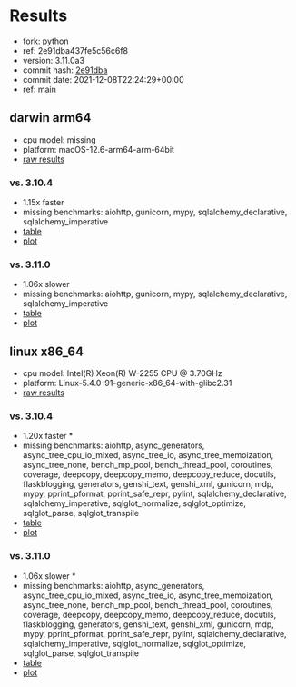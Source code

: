 # Results

- fork: python
- ref: 2e91dba437fe5c56c6f8
- version: 3.11.0a3
- commit hash: [2e91dba](https://github.com/python/cpython/commit/2e91dba)
- commit date: 2021-12-08T22:24:29+00:00
- ref: main

## darwin arm64

- cpu model: missing
- platform: macOS-12.6-arm64-arm-64bit
- [raw results](bm-20211208-darwin-arm64-python-2e91dba437fe5c56c6f8-3.11.0a3-2e91dba.json)

### vs. 3.10.4

- 1.15x faster
- missing benchmarks: aiohttp, gunicorn, mypy, sqlalchemy_declarative, sqlalchemy_imperative
- [table](bm-20211208-darwin-arm64-python-2e91dba437fe5c56c6f8-3.11.0a3-2e91dba-vs-3.10.4.md)
- [plot](bm-20211208-darwin-arm64-python-2e91dba437fe5c56c6f8-3.11.0a3-2e91dba-vs-3.10.4.png)

### vs. 3.11.0

- 1.06x slower
- missing benchmarks: aiohttp, gunicorn, mypy, sqlalchemy_declarative, sqlalchemy_imperative
- [table](bm-20211208-darwin-arm64-python-2e91dba437fe5c56c6f8-3.11.0a3-2e91dba-vs-3.11.0.md)
- [plot](bm-20211208-darwin-arm64-python-2e91dba437fe5c56c6f8-3.11.0a3-2e91dba-vs-3.11.0.png)

## linux x86_64

- cpu model: Intel(R) Xeon(R) W-2255 CPU @ 3.70GHz
- platform: Linux-5.4.0-91-generic-x86_64-with-glibc2.31
- [raw results](bm-20211208-linux-x86_64-python-main-3.11.0a3-2e91dba.json)

### vs. 3.10.4

- 1.20x faster \*
- missing benchmarks: aiohttp, async_generators, async_tree_cpu_io_mixed, async_tree_io, async_tree_memoization, async_tree_none, bench_mp_pool, bench_thread_pool, coroutines, coverage, deepcopy, deepcopy_memo, deepcopy_reduce, docutils, flaskblogging, generators, genshi_text, genshi_xml, gunicorn, mdp, mypy, pprint_pformat, pprint_safe_repr, pylint, sqlalchemy_declarative, sqlalchemy_imperative, sqlglot_normalize, sqlglot_optimize, sqlglot_parse, sqlglot_transpile
- [table](bm-20211208-linux-x86_64-python-main-3.11.0a3-2e91dba-vs-3.10.4.md)
- [plot](bm-20211208-linux-x86_64-python-main-3.11.0a3-2e91dba-vs-3.10.4.png)

### vs. 3.11.0

- 1.06x slower \*
- missing benchmarks: aiohttp, async_generators, async_tree_cpu_io_mixed, async_tree_io, async_tree_memoization, async_tree_none, bench_mp_pool, bench_thread_pool, coroutines, coverage, deepcopy, deepcopy_memo, deepcopy_reduce, docutils, flaskblogging, generators, genshi_text, genshi_xml, gunicorn, mdp, mypy, pprint_pformat, pprint_safe_repr, pylint, sqlalchemy_declarative, sqlalchemy_imperative, sqlglot_normalize, sqlglot_optimize, sqlglot_parse, sqlglot_transpile
- [table](bm-20211208-linux-x86_64-python-main-3.11.0a3-2e91dba-vs-3.11.0.md)
- [plot](bm-20211208-linux-x86_64-python-main-3.11.0a3-2e91dba-vs-3.11.0.png)

